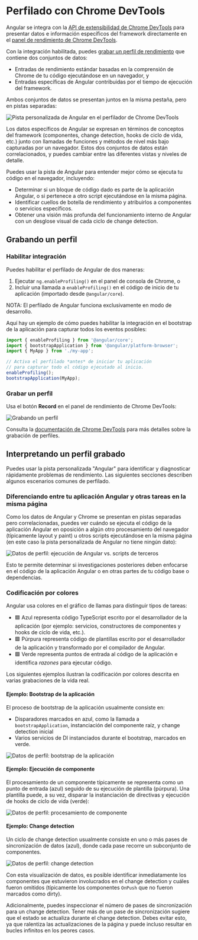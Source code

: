 # Perfilado con Chrome DevTools

Angular se integra con la [API de extensibilidad de Chrome DevTools](https://developer.chrome.com/docs/devtools/performance/extension) para presentar datos e información específicos del framework directamente en el [panel de rendimiento de Chrome DevTools](https://developer.chrome.com/docs/devtools/performance/overview).

Con la integración habilitada, puedes [grabar un perfil de rendimiento](https://developer.chrome.com/docs/devtools/performance#record) que contiene dos conjuntos de datos:

- Entradas de rendimiento estándar basadas en la comprensión de Chrome de tu código ejecutándose en un navegador, y
- Entradas específicas de Angular contribuidas por el tiempo de ejecución del framework.

Ambos conjuntos de datos se presentan juntos en la misma pestaña, pero en pistas separadas:

<img alt="Pista personalizada de Angular en el perfilador de Chrome DevTools" src="assets/images/best-practices/runtime-performance/angular-perf-in-chrome.png">

Los datos específicos de Angular se expresan en términos de conceptos del framework (componentes, change detection, hooks de ciclo de vida, etc.) junto con llamadas de funciones y métodos de nivel más bajo capturadas por un navegador. Estos dos conjuntos de datos están correlacionados, y puedes cambiar entre las diferentes vistas y niveles de detalle.

Puedes usar la pista de Angular para entender mejor cómo se ejecuta tu código en el navegador, incluyendo:

- Determinar si un bloque de código dado es parte de la aplicación Angular, o si pertenece a otro script ejecutándose en la misma página.
- Identificar cuellos de botella de rendimiento y atribuirlos a componentes o servicios específicos.
- Obtener una visión más profunda del funcionamiento interno de Angular con un desglose visual de cada ciclo de change detection.

## Grabando un perfil

### Habilitar integración

Puedes habilitar el perfilado de Angular de dos maneras:

1. Ejecutar `ng.enableProfiling()` en el panel de consola de Chrome, o
1. Incluir una llamada a `enableProfiling()` en el código de inicio de tu aplicación (importado desde `@angular/core`).

NOTA:
El perfilado de Angular funciona exclusivamente en modo de desarrollo.

Aquí hay un ejemplo de cómo puedes habilitar la integración en el bootstrap de la aplicación para capturar todos los eventos posibles:

```ts
import { enableProfiling } from '@angular/core';
import { bootstrapApplication } from '@angular/platform-browser';
import { MyApp } from './my-app';

// Activa el perfilado *antes* de iniciar tu aplicación
// para capturar todo el código ejecutado al inicio.
enableProfiling();
bootstrapApplication(MyApp);
```

### Grabar un perfil

Usa el botón **Record** en el panel de rendimiento de Chrome DevTools:

<img alt="Grabando un perfil" src="assets/images/best-practices/runtime-performance/recording-profile-in-chrome.png">

Consulta la [documentación de Chrome DevTools](https://developer.chrome.com/docs/devtools/performance#record) para más detalles sobre la grabación de perfiles.

## Interpretando un perfil grabado

Puedes usar la pista personalizada "Angular" para identificar y diagnosticar rápidamente problemas de rendimiento. Las siguientes secciones describen algunos escenarios comunes de perfilado.

### Diferenciando entre tu aplicación Angular y otras tareas en la misma página

Como los datos de Angular y Chrome se presentan en pistas separadas pero correlacionadas, puedes ver cuándo se ejecuta el código de la aplicación Angular en oposición a algún otro procesamiento del navegador (típicamente layout y paint) u otros scripts ejecutándose en la misma página (en este caso la pista personalizada de Angular no tiene ningún dato):

<img alt="Datos de perfil: ejecución de Angular vs. scripts de terceros" src="assets/images/best-practices/runtime-performance/profile-angular-vs-3rd-party.png">

Esto te permite determinar si investigaciones posteriores deben enfocarse en el código de la aplicación Angular o en otras partes de tu código base o dependencias.

### Codificación por colores

Angular usa colores en el gráfico de llamas para distinguir tipos de tareas:

- 🟦 Azul representa código TypeScript escrito por el desarrollador de la aplicación (por ejemplo: servicios, constructores de componentes y hooks de ciclo de vida, etc.).
- 🟪 Púrpura representa código de plantillas escrito por el desarrollador de la aplicación y transformado por el compilador de Angular.
- 🟩 Verde representa puntos de entrada al código de la aplicación e identifica _razones_ para ejecutar código.

Los siguientes ejemplos ilustran la codificación por colores descrita en varias grabaciones de la vida real.

#### Ejemplo: Bootstrap de la aplicación

El proceso de bootstrap de la aplicación usualmente consiste en:

- Disparadores marcados en azul, como la llamada a `bootstrapApplication`, instanciación del componente raíz, y change detection inicial
- Varios servicios de DI instanciados durante el bootstrap, marcados en verde.

<img alt="Datos de perfil: bootstrap de la aplicación" src="assets/images/best-practices/runtime-performance/profile-bootstrap-application.png">

#### Ejemplo: Ejecución de componente

El procesamiento de un componente típicamente se representa como un punto de entrada (azul) seguido de su ejecución de plantilla (púrpura). Una plantilla puede, a su vez, disparar la instanciación de directivas y ejecución de hooks de ciclo de vida (verde):

<img alt="Datos de perfil: procesamiento de componente" src="assets/images/best-practices/runtime-performance/profile-component-processing.png">

#### Ejemplo: Change detection

Un ciclo de change detection usualmente consiste en uno o más pases de sincronización de datos (azul), donde cada pase recorre un subconjunto de componentes.

<img alt="Datos de perfil: change detection" src="assets/images/best-practices/runtime-performance/profile-change-detection.png">

Con esta visualización de datos, es posible identificar inmediatamente los componentes que estuvieron involucrados en el change detection y cuáles fueron omitidos (típicamente los componentes `OnPush` que no fueron marcados como dirty).

Adicionalmente, puedes inspeccionar el número de pases de sincronización para un change detection. Tener más de un pase de sincronización sugiere que el estado se actualiza durante el change detection. Debes evitar esto, ya que ralentiza las actualizaciones de la página y puede incluso resultar en bucles infinitos en los peores casos.

